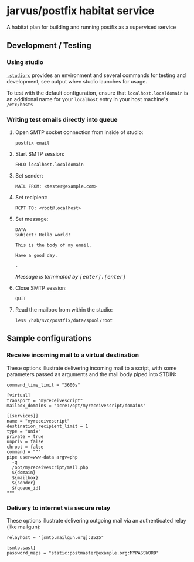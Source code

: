 # jarvus/postfix habitat service

A habitat plan for building and running postfix as a supervised service

## Development / Testing

### Using studio

[`.studiorc`](./.studiorc) provides an environment and several commands for testing and development, see output when studio launches for usage.

To test with the default configuration, ensure that `localhost.localdomain` is an additional name for your `localhost` entry in your host machine's `/etc/hosts`

### Writing test emails directly into queue

1. Open SMTP socket connection from inside of studio:

    `postfix-email`
1. Start SMTP session:

    `EHLO localhost.localdomain`

1. Set sender:

    `MAIL FROM: <tester@example.com>`

1. Set recipient:

    `RCPT TO: <root@localhost>`

1. Set message:

    ```smtp
    DATA
    Subject: Hello world!

    This is the body of my email.

    Have a good day.

    .

    ```

    *Message is terminated by <kbd>[enter]</kbd><kbd>.</kbd><kbd>[enter]</kbd>*

1. Close SMTP session:

    `QUIT`

1. Read the mailbox from within the studio:

    `less /hab/svc/postfix/data/spool/root`

## Sample configurations

### Receive incoming mail to a virtual destination

These options illustrate delivering incoming mail to a script, with some parameters passed as arguments and the mail body piped into STDIN:

```
command_time_limit = "3600s"

[virtual]
transport = "myreceivescript"
mailbox_domains = "pcre:/opt/myreceivescript/domains"

[[services]]
name = "myreceivescript"
destination_recipient_limit = 1
type = "unix"
private = true
unpriv = false
chroot = false
command = """
pipe user=www-data argv=php
  -q
  /opt/myreceivescript/mail.php
  ${domain}
  ${mailbox}
  ${sender}
  ${queue_id}
"""
```

### Delivery to internet via secure relay

These options illustrate delivering outgoing mail via an authenticated relay (like mailgun):

```
relayhost = "[smtp.mailgun.org]:2525"

[smtp.sasl]
password_maps = "static:postmaster@example.org:MYPASSWORD"
```
